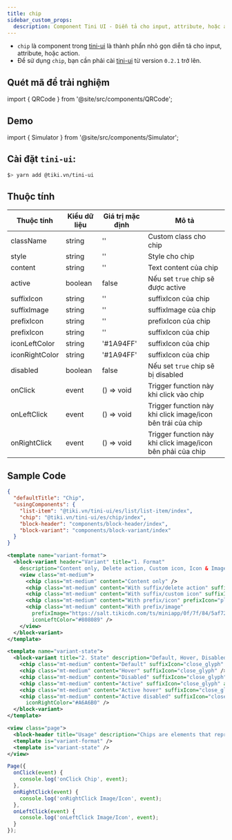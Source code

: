 ```yaml
---
title: chip
sidebar_custom_props:
  description: Component Tini UI - Diễn tả cho input, attribute, hoặc action
---
```


- `chip` là component trong [tini-ui](https://www.npmjs.com/package/@tiki.vn/tini-ui) là thành phẩn nhỏ gọn diễn tả cho input, attribute, hoặc action.
- Để sử dụng `chip`, bạn cần phải cài [tini-ui](https://www.npmjs.com/package/@tiki.vn/tini-ui) từ version `0.2.1` trở lên.

## Quét mã để trải nghiệm

import { QRCode } from '@site/src/components/QRCode';

<QRCode page="pages/component/advance/form/chip/index" />

## Demo

import { Simulator } from '@site/src/components/Simulator';

<Simulator page="pages/component/advance/form/chip/index" />

## Cài đặt `tini-ui`:

```bash
$> yarn add @tiki.vn/tini-ui
```

## Thuộc tính

| Thuộc tính     | Kiểu dữ liệu | Giá trị mặc định | Mô tả                                                       |
| -------------- | ------------ | ---------------- | ----------------------------------------------------------- |
| className      | string       | ''               | Custom class cho chip                                       |
| style          | string       | ''               | Style cho chip                                              |
| content        | string       | ''               | Text content của chip                                       |
| active         | boolean      | false            | Nếu set `true` chip sẽ được active                          |
| suffixIcon     | string       | ''               | suffixIcon của chip                                         |
| suffixImage    | string       | ''               | suffixImage của chip                                        |
| prefixIcon     | string       | ''               | prefixIcon của chip                                         |
| prefixIcon     | string       | ''               | suffixIcon của chip                                         |
| iconLeftColor  | string       | '#1A94FF'        | suffixIcon của chip                                         |
| iconRightColor | string       | '#1A94FF'        | suffixIcon của chip                                         |
| disabled       | boolean      | false            | Nếu set `true` chip sẽ bị disabled                          |
| onClick        | event        | () => void       | Trigger function này khi click vào chip                     |
| onLeftClick    | event        | () => void       | Trigger function này khi click image/icon bên trái của chip |
| onRightClick   | event        | () => void       | Trigger function này khi click image/icon bên phải của chip |

## Sample Code

```json title=index.json
{
  "defaultTitle": "Chip",
  "usingComponents": {
    "list-item": "@tiki.vn/tini-ui/es/list/list-item/index",
    "chip": "@tiki.vn/tini-ui/es/chip/index",
    "block-header": "components/block-header/index",
    "block-variant": "components/block-variant/index"
  }
}
```

```xml title=index.txml
<template name="variant-format">
  <block-variant header="Variant" title="1. Format"
    description="Content only, Delete action, Custom icon, Icon & Image">
    <view class="mt-medium">
      <chip class="mt-medium" content="Content only" />
      <chip class="mt-medium" content="With suffix/delete action" suffixIcon="close_glyph" />
      <chip class="mt-medium" content="With suffix/custom icon" suffixIcon="close" iconRightColor="#808089" />
      <chip class="mt-medium" content="With prefix/icon" prefixIcon="placeholder" iconLeftColor="#808089" />
      <chip class="mt-medium" content="With prefix/image"
        prefixImage="https://salt.tikicdn.com/ts/miniapp/0f/7f/84/5af725e8a6a55815a24e8e6935ef99e3.png"
        iconLeftColor="#808089" />
    </view>
  </block-variant>
</template>

<template name="variant-state">
  <block-variant title="2. State" description="Default, Hover, Disabled, Active, Active hover & Active disabled.">
    <chip class="mt-medium" content="Default" suffixIcon="close_glyph" />
    <chip class="mt-medium" content="Hover" suffixIcon="close_glyph" />
    <chip class="mt-medium" content="Disabled" suffixIcon="close_glyph" iconRightColor="#A6A6B0" disabled="{{true}}" />
    <chip class="mt-medium" content="Active" suffixIcon="close_glyph" active="{{true}}" />
    <chip class="mt-medium" content="Active hover" suffixIcon="close_glyph" active="{{true}}" />
    <chip class="mt-medium" content="Active disabled" suffixIcon="close_glyph" active="{{true}}" disabled="{{true}}"
      iconRightColor="#A6A6B0" />
  </block-variant>
</template>

<view class="page">
  <block-header title="Usage" description="Chips are elements that represent an input, attribute, or action." />
  <template is="variant-format" />
  <template is="variant-state" />
</view>
```

```js title=index.js
Page({
  onClick(event) {
    console.log('onClick Chip', event);
  },
  onRightClick(event) {
    console.log('onRightClick Image/Icon', event);
  },
  onLeftClick(event) {
    console.log('onLeftClick Image/Icon', event);
  }
});
```

